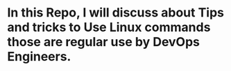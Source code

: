 # In this Repo, I will discuss about Tips and tricks to Use Linux commands those are regular use by DevOps Engineers.
